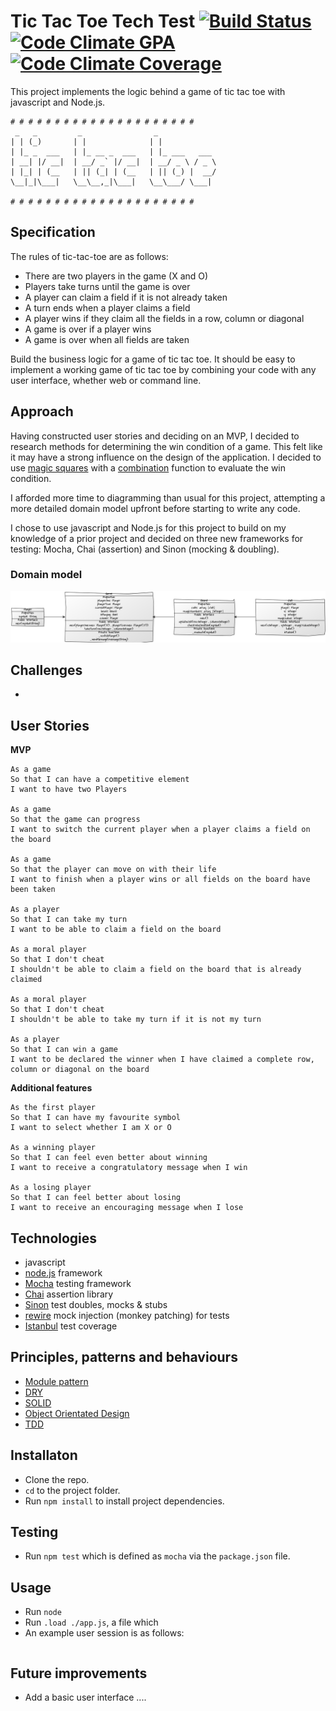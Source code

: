 # Tic Tac Toe Tech Test [![Build Status](https://travis-ci.org/joemaidman/tic-tac-toe.svg?branch=master)](https://travis-ci.org/joemaidman/tic-tac-toe) [![Code Climate GPA](https://codeclimate.com/github/joemaidman/tic-tac-toe/badges/gpa.svg)](https://codeclimate.com/github/joemaidman/tic-tac-toe) [![Code Climate Coverage](https://codeclimate.com/github/joemaidman/tic-tac-toe/badges/coverage.svg)](https://codeclimate.com/github/joemaidman/tic-tac-toe)
This project implements the logic behind a game of tic tac toe with javascript and Node.js.

```
# # # # # # # # # # # # # # # # # # # # #
 _   _         _                _             
| | (_)       | |              | |            
| |_ _  ___   | |_ __ _  ___   | |_ ___   ___
| __| |/ __|  | __/ _` |/ __|  | __/ _ \ / _ \
| |_| | (__   | || (_| | (__   | || (_) |  __/
\__|_|\___|   \__\__,_|\___|   \__\___/ \___|

# # # # # # # # # # # # # # # # # # # # #
```

## Specification
The rules of tic-tac-toe are as follows:

- There are two players in the game (X and O)
- Players take turns until the game is over
- A player can claim a field if it is not already taken
- A turn ends when a player claims a field
- A player wins if they claim all the fields in a row, column or diagonal
- A game is over if a player wins
- A game is over when all fields are taken

Build the business logic for a game of tic tac toe. It should be easy to implement a working game of tic tac toe by combining your code with any user interface, whether web or command line.

## Approach
Having constructed user stories and deciding on an MVP, I decided to research methods for determining the win condition of a game. This felt like it may have a strong influence on the design of the application. I decided to use [magic squares](https://en.wikipedia.org/wiki/Magic_square) with a [combination](https://en.wikipedia.org/wiki/Combination) function to evaluate the win condition.

I afforded more time to diagramming than usual for this project, attempting a more detailed domain model upfront before starting to write any code.

I chose to use javascript and Node.js for this project to build on my knowledge of a prior project and decided on three new frameworks for testing: Mocha, Chai (assertion) and Sinon (mocking & doubling).

### Domain model
![Domain Model](https://github.com/joemaidman/tic-tac-toe/blob/master/screenshots/domainModelTicTacToe.png)

## Challenges
-

## User Stories
**MVP**
```
As a game
So that I can have a competitive element
I want to have two Players

As a game
So that the game can progress
I want to switch the current player when a player claims a field on the board

As a game
So that the player can move on with their life
I want to finish when a player wins or all fields on the board have been taken

As a player
So that I can take my turn
I want to be able to claim a field on the board

As a moral player
So that I don't cheat
I shouldn't be able to claim a field on the board that is already claimed

As a moral player
So that I don't cheat
I shouldn't be able to take my turn if it is not my turn

As a player
So that I can win a game
I want to be declared the winner when I have claimed a complete row, column or diagonal on the board
```

**Additional features**
```
As the first player
So that I can have my favourite symbol
I want to select whether I am X or O

As a winning player
So that I can feel even better about winning
I want to receive a congratulatory message when I win

As a losing player
So that I can feel better about losing
I want to receive an encouraging message when I lose
```

## Technologies
- javascript
- [node.js](https://nodejs.org/en/) framework
- [Mocha](https://mochajs.org/) testing framework
- [Chai](http://chaijs.com/) assertion library
- [Sinon](http://sinonjs.org/) test doubles, mocks & stubs
- [rewire](https://github.com/jhnns/rewire) mock injection (monkey patching) for tests
- [Istanbul](https://github.com/gotwarlost/istanbul#readme) test coverage

## Principles, patterns and behaviours
- [Module pattern](https://en.wikipedia.org/wiki/Module_pattern)
- [DRY](https://en.wikipedia.org/wiki/Don%27t_repeat_yourself)
- [SOLID](https://en.wikipedia.org/wiki/SOLID_(object-oriented_design))
- [Object Orientated Design](https://en.wikipedia.org/wiki/Object-oriented_programming)
- [TDD](https://en.wikipedia.org/wiki/Test-driven_development)

## Installaton
- Clone the repo.
- `cd` to the project folder.
- Run `npm install` to install project dependencies.

## Testing
- Run `npm test` which is defined as `mocha` via the `package.json` file.

## Usage
- Run `node`
- Run `.load ./app.js`, a file which
- An example user session is as follows:

```

```

## Future improvements
- Add a basic user interface
....
